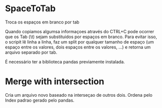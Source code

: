 # SpaceToTab

Troca os espaços em branco por tab

Quando copiamos algumsa informaçoes através do CTRL+C pode ocorrer que os Tab (\t) sejam substituidos por espaços em branco.
Para evitar isso, o scripit lê linha a linha, faz um split por qualquer tamanho de espaço (um espaço entre os valores, dois espaços entre os valores, ...) e retorna um arquivo separado por tab.

É necessário ter a biblioteca pandas previamente instalada.

# Merge with intersection

Cria um arquivo novo baseado na interseçao de outros dois. Ordena pelo Index padrao gerado pelo pandas.

